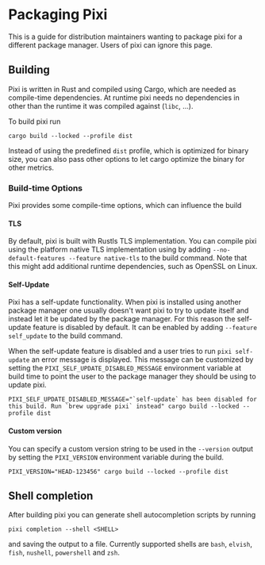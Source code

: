 # Packaging Pixi

This is a guide for distribution maintainers wanting to package pixi for a different package manager.
Users of pixi can ignore this page.

## Building

Pixi is written in Rust and compiled using Cargo, which are needed as compile-time dependencies.
At runtime pixi needs no dependencies in other than the runtime it was compiled against (`libc`, ...).

To build pixi run
```shell
cargo build --locked --profile dist
```
Instead of using the predefined `dist` profile, which is optimized for binary size, you can also pass other options to
let cargo optimize the binary for other metrics.

### Build-time Options

Pixi provides some compile-time options, which can influence the build

#### TLS

By default, pixi is built with Rustls TLS implementation. You can compile pixi using the platform native TLS implementation
using by adding `--no-default-features --feature native-tls` to the build command. Note that this might add additional
runtime dependencies, such as OpenSSL on Linux.

#### Self-Update

Pixi has a self-update functionality. When pixi is installed using another package manager one usually doesn't want pixi
to try to update itself and instead let it be updated by the package manager.
For this reason the self-update feature is disabled by default. It can be enabled by adding `--feature self_update` to
the build command.

When the self-update feature is disabled and a user tries to run `pixi self-update` an error message is displayed. This
message can be customized by setting the `PIXI_SELF_UPDATE_DISABLED_MESSAGE` environment variable at build time to point
the user to the package manager they should be using to update pixi.
```shell
PIXI_SELF_UPDATE_DISABLED_MESSAGE="`self-update` has been disabled for this build. Run `brew upgrade pixi` instead" cargo build --locked --profile dist
```

#### Custom version

You can specify a custom version string to be used in the `--version` output by setting the `PIXI_VERSION` environment variable during the build.

```shell
PIXI_VERSION="HEAD-123456" cargo build --locked --profile dist
```

## Shell completion

After building pixi you can generate shell autocompletion scripts by running
```shell
pixi completion --shell <SHELL>
```
and saving the output to a file.
Currently supported shells are `bash`, `elvish`, `fish`, `nushell`, `powershell` and `zsh`.
